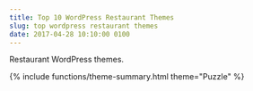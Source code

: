 ```yaml
---
title: Top 10 WordPress Restaurant Themes
slug: top wordpress restaurant themes
date: 2017-04-28 10:10:00 0100
---
```


Restaurant WordPress themes.

<div class="theme-summary" markdown="1">
{% include functions/theme-summary.html theme="Puzzle" %}
</div>
